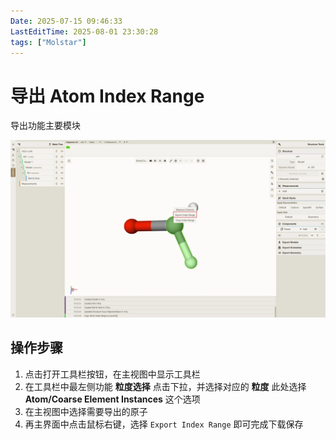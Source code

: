 ```yaml
---
Date: 2025-07-15 09:46:33
LastEditTime: 2025-08-01 23:30:28
tags: ["Molstar"]
---
```


# 导出 Atom Index Range

导出功能主要模块

![Export Atom Index Range](./assets/export_index_range.webp)

## 操作步骤

1. 点击打开工具栏按钮，在主视图中显示工具栏
2. 在工具栏中最左侧功能 **粒度选择** 点击下拉，并选择对应的 **粒度** 此处选择 **Atom/Coarse Element Instances** 这个选项
3. 在主视图中选择需要导出的原子
4. 再主界面中点击鼠标右键，选择 `Export Index Range` 即可完成下载保存
